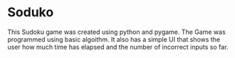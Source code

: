 # Soduko
This Sudoku game was created using python and pygame. The Game was programmed using basic algoithm.   It also has a simple UI that shows the user how much time has elapsed and the number of incorrect inputs so far.
